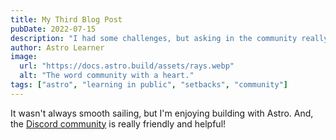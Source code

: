 ```yaml
---
title: My Third Blog Post
pubDate: 2022-07-15
description: "I had some challenges, but asking in the community really helped!"
author: Astro Learner
image:
  url: "https://docs.astro.build/assets/rays.webp"
  alt: "The word community with a heart."
tags: ["astro", "learning in public", "setbacks", "community"]
---
```


It wasn't always smooth sailing, but I'm enjoying building with Astro. And, the [Discord community](https://astro.build/chat) is really friendly and helpful!
